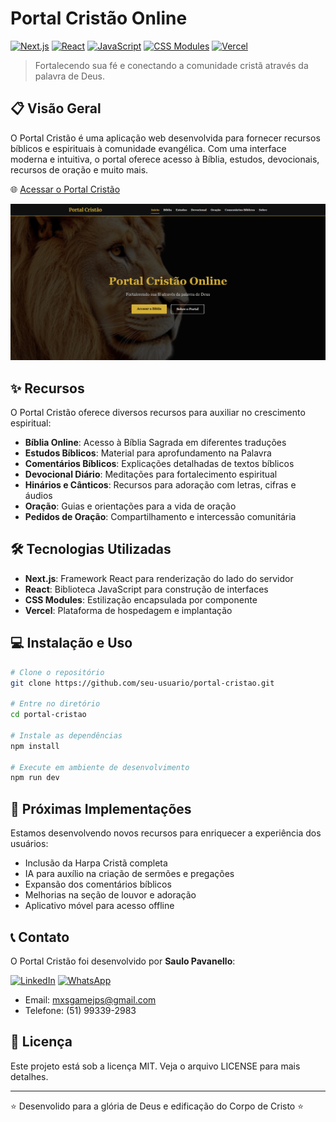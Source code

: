 # Portal Cristão Online

[![Next.js](https://img.shields.io/badge/Next.js-000000?style=for-the-badge&logo=nextdotjs&logoColor=white)](https://nextjs.org/)
[![React](https://img.shields.io/badge/React-61DAFB?style=for-the-badge&logo=react&logoColor=black)](https://reactjs.org/)
[![JavaScript](https://img.shields.io/badge/JavaScript-F7DF1E?style=for-the-badge&logo=javascript&logoColor=black)](https://developer.mozilla.org/pt-BR/docs/Web/JavaScript)
[![CSS Modules](https://img.shields.io/badge/CSS_Modules-000000?style=for-the-badge&logo=css3&logoColor=1572B6)](https://github.com/css-modules/css-modules)
[![Vercel](https://img.shields.io/badge/Vercel-000000?style=for-the-badge&logo=vercel&logoColor=white)](https://vercel.com/)

> Fortalecendo sua fé e conectando a comunidade cristã através da palavra de Deus.

## 📋 Visão Geral

O Portal Cristão é uma aplicação web desenvolvida para fornecer recursos bíblicos e espirituais à comunidade evangélica. Com uma interface moderna e intuitiva, o portal oferece acesso à Bíblia, estudos, devocionais, recursos de oração e muito mais.

🌐 [Acessar o Portal Cristão](https://igreja-online.vercel.app)

![Tela do Portal Cristão](./public/tela.png)

## ✨ Recursos

O Portal Cristão oferece diversos recursos para auxiliar no crescimento espiritual:

- **Bíblia Online**: Acesso à Bíblia Sagrada em diferentes traduções
- **Estudos Bíblicos**: Material para aprofundamento na Palavra
- **Comentários Bíblicos**: Explicações detalhadas de textos bíblicos
- **Devocional Diário**: Meditações para fortalecimento espiritual
- **Hinários e Cânticos**: Recursos para adoração com letras, cifras e áudios
- **Oração**: Guias e orientações para a vida de oração
- **Pedidos de Oração**: Compartilhamento e intercessão comunitária

## 🛠️ Tecnologias Utilizadas

- **Next.js**: Framework React para renderização do lado do servidor
- **React**: Biblioteca JavaScript para construção de interfaces
- **CSS Modules**: Estilização encapsulada por componente
- **Vercel**: Plataforma de hospedagem e implantação

## 💻 Instalação e Uso

```bash
# Clone o repositório
git clone https://github.com/seu-usuario/portal-cristao.git

# Entre no diretório
cd portal-cristao

# Instale as dependências
npm install

# Execute em ambiente de desenvolvimento
npm run dev
```

## 🚀 Próximas Implementações

Estamos desenvolvendo novos recursos para enriquecer a experiência dos usuários:

- Inclusão da Harpa Cristã completa
- IA para auxílio na criação de sermões e pregações
- Expansão dos comentários bíblicos
- Melhorias na seção de louvor e adoração
- Aplicativo móvel para acesso offline

## 📞 Contato

O Portal Cristão foi desenvolvido por **Saulo Pavanello**:

[![LinkedIn](https://img.shields.io/badge/LinkedIn-0077B5?style=for-the-badge&logo=linkedin&logoColor=white)](https://www.linkedin.com/in/saulopavanello/)
[![WhatsApp](https://img.shields.io/badge/WhatsApp-25D366?style=for-the-badge&logo=whatsapp&logoColor=white)](https://wa.me/5551993392983)

- Email: mxsgamejps@gmail.com
- Telefone: (51) 99339-2983

## 📄 Licença

Este projeto está sob a licença MIT. Veja o arquivo LICENSE para mais detalhes.

---

⭐ Desenvolido para a glória de Deus e edificação do Corpo de Cristo ⭐
